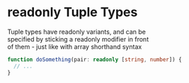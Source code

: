 # readonly Tuple Types  

Tuple types have readonly variants, and can be  
specified by sticking a readonly modifier in front  
of them - just like with array shorthand syntax  

```typescript
function doSomething(pair: readonly [string, number]) {
  // ...
}
```
